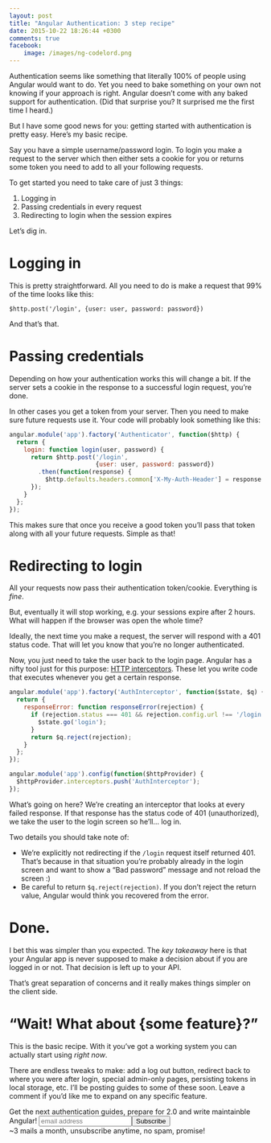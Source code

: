 ```yaml
---
layout: post
title: "Angular Authentication: 3 step recipe"
date: 2015-10-22 18:26:44 +0300
comments: true
facebook:
    image: /images/ng-codelord.png
---
```


Authentication seems like something that literally 100% of people using Angular would want to do. Yet you need to bake something on your own not knowing if your approach is right. Angular doesn’t come with any baked support for authentication. (Did that surprise you? It surprised me the first time I heard.)

But I have some good news for you: getting started with authentication is pretty easy. Here’s my basic recipe.

Say you have a simple username/password login. To login you make a request to the server which then either sets a cookie for you or returns some token you need to add to all your following requests.

To get started you need to take care of just 3 things:

1. Logging in
2. Passing credentials in every request
3. Redirecting to login when the session expires

Let’s dig in.

# Logging in

This is pretty straightforward. All you need to do is make a request that 99% of the time looks like this:

`$http.post('/login', {user: user, password: password})`

And that’s that.

# Passing credentials

Depending on how your authentication works this will change a bit. If the server sets a cookie in the response to a successful login request, you’re done.

In other cases you get a token from your server. Then you need to make sure future requests use it. Your code will probably look something like this:

```javascript
angular.module('app').factory('Authenticator', function($http) {
  return {
    login: function login(user, password) {
      return $http.post('/login',
                        {user: user, password: password})
        .then(function(response) {
          $http.defaults.headers.common['X-My-Auth-Header'] = response.data.token;
      });
    }
  };
});
```

This makes sure that once you receive a good token you’ll pass that token along with all your future requests. Simple as that!

# Redirecting to login

All your requests now pass their authentication token/cookie. Everything is *fine*.

But, eventually it will stop working, e.g. your sessions expire after 2 hours. What will happen if the browser was open the whole time?

Ideally, the next time you make a request, the server will respond with a 401 status code. That will let you know that you’re no longer authenticated.

Now, you just need to take the user back to the login page. Angular has a nifty tool just for this purpose: [HTTP interceptors](https://docs.angularjs.org/api/ng/service/$http#interceptors). These let you write code that executes whenever you get a certain response.

```javascript
angular.module('app').factory('AuthInterceptor', function($state, $q) {
  return {
    responseError: function responseError(rejection) {
      if (rejection.status === 401 && rejection.config.url !== '/login') {
        $state.go('login');
      }
      return $q.reject(rejection);
    }
  };
});

angular.module('app').config(function($httpProvider) {
  $httpProvider.interceptors.push('AuthInterceptor');
});
```

What’s going on here? We’re creating an interceptor that looks at every failed response. If that response has the status code of 401 (unauthorized), we take the user to the login screen so he’ll… log in.

Two details you should take note of:

- We’re explicitly not redirecting if the `/login` request itself returned 401. That’s because in that situation you’re probably already in the login screen and want to show a “Bad password” message and not reload the screen :)
- Be careful to return `$q.reject(rejection)`. If you don’t reject the return value, Angular would think you recovered from the error.

# Done.

I bet this was simpler than you expected. The *key takeaway* here is that your Angular app is never supposed to make a decision about if you are logged in or not. That decision is left up to your API.

That’s great separation of concerns and it really makes things simpler on the client side.

# “Wait! What about {some feature}?”

This is the basic recipe. With it you’ve got a working system you can actually start using *right now*.

There are endless tweaks to make: add a log out button, redirect back to where you were after login, special admin-only pages, persisting tokens in local storage, etc. I’ll be posting guides to some of these soon. Leave a comment if you’d like me to expand on any specific feature.

<!-- Begin MailChimp Signup Form -->
<div id="mc_embed_signup" class="cta">
<form action="http://codelord.us6.list-manage.com/subscribe/post?u=78b36f07d7d2e7e91eb8deee3&amp;id=c9a8d439c8" method="post" id="mc-embedded-subscribe-form" name="mc-embedded-subscribe-form" class="validate" target="_blank" novalidate>
    <label for="mce-EMAIL">Get the next authentication guides, prepare for 2.0 and write maintainble Angular!</label>
    <input type="email" value="" name="EMAIL" class="email" id="mce-EMAIL" placeholder="email address" required style="display: inline"><!--
    --><input type="submit" value="Subscribe" name="subscribe" id="mc-embedded-subscribe" class="button" style="display: inline">
    <input type="hidden" value="" name="SIGNUP_URL" class="email" id="mce-SIGNUP_URL">
    <div class="promise">~3 mails a month, unsubscribe anytime, no spam, promise!</div>
</form>
</div>
<script type="text/javascript">
document.getElementById('mce-SIGNUP_URL').value = document.location.href;
</script>
<!--End mc_embed_signup-->
